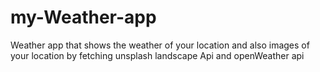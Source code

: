 # my-Weather-app
Weather app that shows the weather of your location and also images of your location by fetching unsplash landscape Api and openWeather api
